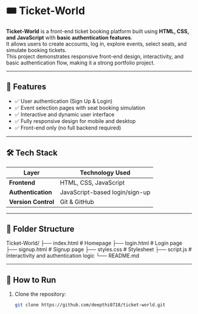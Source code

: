 # 🎟️ Ticket-World

**Ticket-World** is a front-end ticket booking platform built using **HTML, CSS, and JavaScript** with **basic authentication features**.  
It allows users to create accounts, log in, explore events, select seats, and simulate booking tickets.  
This project demonstrates responsive front-end design, interactivity, and basic authentication flow, making it a strong portfolio project.

---

## 🚀 Features

- ✅ User authentication (Sign Up & Login)  
- ✅ Event selection pages with seat booking simulation  
- ✅ Interactive and dynamic user interface  
- ✅ Fully responsive design for mobile and desktop  
- ✅ Front-end only (no full backend required)  

---

## 🛠️ Tech Stack

| Layer             | Technology Used         |
|------------------|-----------------------|
| **Frontend**     | HTML, CSS, JavaScript |
| **Authentication** | JavaScript-based login/sign-up |
| **Version Control** | Git & GitHub |

---

## 📂 Folder Structure
Ticket-World/
├── index.html # Homepage
├── login.html # Login page
├── signup.html # Signup page
├── styles.css # Stylesheet
├── script.js # Interactivity and authentication logic
└── README.md

---

## 🔧 How to Run

1. Clone the repository:
   ```bash
   git clone https://github.com/deepthi0718/ticket-world.git

